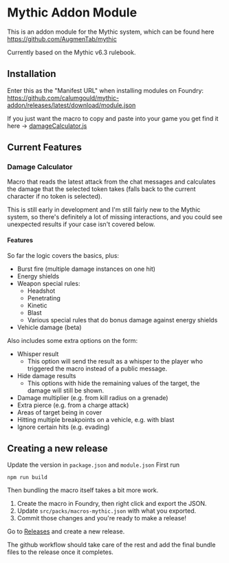# Mythic Addon Module

This is an addon module for the Mythic system, which can be found here https://github.com/AugmenTab/mythic

Currently based on the Mythic v6.3 rulebook.

## Installation

Enter this as the "Manifest URL" when installing modules on Foundry:
https://github.com/calumgould/mythic-addon/releases/latest/download/module.json

If you just want the macro to copy and paste into your game you get find it here -> [damageCalculator.js](src/scripts/macros/damageCalculator.js)

## Current Features

### Damage Calculator

Macro that reads the latest attack from the chat messages and calculates the damage that the selected token takes (falls back to the current character if no token is selected).

This is still early in development and I'm still fairly new to the Mythic system, so there's definitely a lot of missing interactions, and you could see unexpected results if your case isn't covered below.

#### Features

So far the logic covers the basics, plus:

- Burst fire (multiple damage instances on one hit)
- Energy shields
- Weapon special rules:
  - Headshot
  - Penetrating
  - Kinetic
  - Blast
  - Various special rules that do bonus damage against energy shields
- Vehicle damage (beta)

Also includes some extra options on the form:

- Whisper result
  - This option will send the result as a whisper to the player who triggered the macro instead of a public message.
- Hide damage results
  - This options with hide the remaining values of the target, the damage will still be shown.
- Damage multiplier (e.g. from kill radius on a grenade)
- Extra pierce (e.g. from a charge attack)
- Areas of target being in cover
- Hitting multiple breakpoints on a vehicle, e.g. with blast
- Ignore certain hits (e.g. evading)

## Creating a new release

Update the version in `package.json` and `module.json`
First run

```shell
npm run build
```

Then bundling the macro itself takes a bit more work.

1. Create the macro in Foundry, then right click and export the JSON.
2. Update `src/packs/macros-mythic.json` with what you exported.
3. Commit those changes and you're ready to make a release!

Go to [Releases](https://github.com/calumgould/mythic-addon/releases) and create a new release.

The github workflow should take care of the rest and add the final bundle files to the release once it completes.
